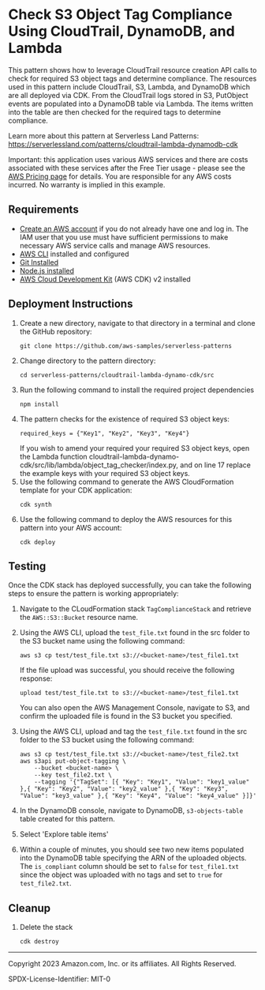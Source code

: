 # Check S3 Object Tag Compliance Using CloudTrail, DynamoDB, and Lambda

This pattern shows how to leverage CloudTrail resource creation API calls to check for required S3 object tags and determine compliance. The resources used in this pattern include CloudTrail, S3, Lambda, and DynamoDB which are all deployed via CDK. From the CloudTrail logs stored in S3, PutObject events are populated into a DynamoDB table via Lambda. The items written into the table are then checked for the required tags to determine compliance. 

Learn more about this pattern at Serverless Land Patterns: https://serverlessland.com/patterns/cloudtrail-lambda-dynamodb-cdk

Important: this application uses various AWS services and there are costs associated with these services after the Free Tier usage - please see the [AWS Pricing page](https://aws.amazon.com/pricing/) for details. You are responsible for any AWS costs incurred. No warranty is implied in this example.

## Requirements

* [Create an AWS account](https://portal.aws.amazon.com/gp/aws/developer/registration/index.html) if you do not already have one and log in. The IAM user that you use must have sufficient permissions to make necessary AWS service calls and manage AWS resources.
* [AWS CLI](https://docs.aws.amazon.com/cli/latest/userguide/install-cliv2.html) installed and configured
* [Git Installed](https://git-scm.com/book/en/v2/Getting-Started-Installing-Git)
* [Node.js installed](https://nodejs.org/en/download)
* [AWS Cloud Development Kit](https://docs.aws.amazon.com/cdk/v2/guide/getting_started.html) (AWS CDK) v2 installed

## Deployment Instructions

1. Create a new directory, navigate to that directory in a terminal and clone the GitHub repository:
    ``` 
    git clone https://github.com/aws-samples/serverless-patterns
    ```
1. Change directory to the pattern directory:
    ```
    cd serverless-patterns/cloudtrail-lambda-dynamo-cdk/src
    ```
1. Run the following command to install the required project dependencies
    ```
    npm install
    ```
1. The pattern checks for the existence of required S3 object keys:
     ```
    required_keys = {"Key1", "Key2", "Key3", "Key4"}
    ```
   If you wish to amend your required your required S3 object keys, open the Lambda function cloudtrail-lambda-dynamo-cdk/src/lib/lambda/object_tag_checker/index.py, and on line 17 replace the example keys with your required S3 object keys.
4. Use the following command to generate the AWS CloudFormation template for your CDK application:
    ```
    cdk synth
    ```
5. Use the following command to deploy the AWS resources for this pattern into your AWS account:
    ```
    cdk deploy
    ```
## Testing

Once the CDK stack has deployed successfully, you can take the following steps to ensure the pattern is working appropriately:

1.  Navigate to the CLoudFormation stack `TagComplianceStack` and retrieve the `AWS::S3::Bucket` resource name.
1. Using the AWS CLI, upload the `test_file.txt` found in the src folder to the S3 bucket name using the following command:
    ```
    aws s3 cp test/test_file.txt s3://<bucket-name>/test_file1.txt
    ```
    If the file upload was successful, you should receive the following response:
    ```
    upload test/test_file.txt to s3://<bucket-name>/test_file1.txt
    ```
    You can also open the AWS Management Console, navigate to S3, and confirm the uploaded file is found in the S3 bucket you specified.

1. Using the AWS CLI, upload and tag the `test_file.txt` found in the src folder to the S3 bucket using the following command:
   ```
   aws s3 cp test/test_file.txt s3://<bucket-name>/test_file2.txt
   aws s3api put-object-tagging \
       --bucket <bucket-name> \
       --key test_file2.txt \
       --tagging '{"TagSet": [{ "Key": "Key1", "Value": "key1_value" },{ "Key": "Key2", "Value": "key2_value" },{ "Key": "Key3", "Value": "key3_value" },{ "Key": "Key4", "Value": "key4_value" }]}'

   ```

1. In the DynamoDB console, navigate to DynamoDB, `s3-objects-table` table created for this pattern.

1. Select 'Explore table items'

1. Within a couple of minutes, you should see two new items populated into the DynamoDB table specifying the ARN of the uploaded objects. The `is_compliant` column should be set to `false` for `test_file1.txt` since the object was uploaded with no tags and set to `true` for `test_file2.txt`.

## Cleanup
 
1. Delete the stack
    ```
    cdk destroy
    ```
----
Copyright 2023 Amazon.com, Inc. or its affiliates. All Rights Reserved.

SPDX-License-Identifier: MIT-0